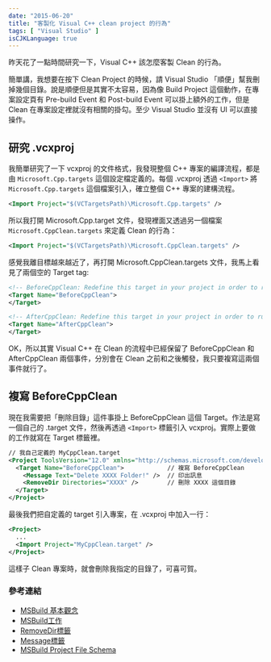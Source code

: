 ```yaml
---
date: "2015-06-20"
title: "客製化 Visual C++ clean project 的行為"
tags: [ "Visual Studio" ]
isCJKLanguage: true
---
```


昨天花了一點時間研究一下，Visual C++ 該怎麼客製 Clean 的行為。

簡單講，我想要在按下 Clean Project 的時候，請 Visual Studio 「順便」幫我刪掉幾個目錄。說是順便但是其實不太容易，因為像 Build Project 這個動作，在專案設定頁有 Pre-build Event 和 Post-build Event 可以掛上額外的工作，但是 Clean 在專案設定裡就沒有相關的掛勾。至少 Visual Studio 並沒有 UI 可以直接操作。

## 研究 .vcxproj

我簡單研究了一下 vcxproj 的文件格式，我發現整個 C++ 專案的編譯流程，都是由 `Microsoft.Cpp.targets` 這個設定檔定義的。每個 .vcxproj 透過 `<Import>` 將 `Microsoft.Cpp.targets` 這個檔案引入，確立整個 C++ 專案的建構流程。

```xml
<Import Project="$(VCTargetsPath)\Microsoft.Cpp.targets" />
```

所以我打開 Microsoft.Cpp.target 文件，發現裡面又透過另一個檔案 `Microsoft.CppClean.targets` 來定義 Clean 的行為：

```xml
<Import Project="$(VCTargetsPath)\Microsoft.CppClean.targets" />
```

感覺我離目標越來越近了，再打開 Microsoft.CppClean.targets 文件，我馬上看見了兩個空的 Target tag:

```xml
<!-- BeforeCppClean: Redefine this target in your project in order to run tasks just before Clean. -->
<Target Name="BeforeCppClean">
</Target>

<!-- AfterCppClean: Redefine this target in your project in order to run tasks just after Clean. -->
<Target Name="AfterCppClean">
</Target>
```

OK，所以其實 Visual C++ 在 Clean 的流程中已經保留了 BeforeCppClean 和 AfterCppClean 兩個事件，分別會在 Clean 之前和之後觸發，我只要複寫這兩個事件就行了。

## 複寫 BeforeCppClean

現在我需要把「刪除目錄」這件事掛上 BeforeCppClean 這個 Target。作法是寫一個自己的 .target 文件，然後再透過 `<Import>` 標籤引入 vcxproj。實際上要做的工作就寫在 Target 標籤裡。

```xml
// 我自己定義的 MyCppClean.target
<Project ToolsVersion="12.0" xmlns="http://schemas.microsoft.com/developer/msbuild/2003">
  <Target Name="BeforeCppClean">            // 複寫 BeforeCppClean
    <Message Text="Delete XXXX Folder!" />  // 印出訊息
    <RemoveDir Directories="XXXX" />        // 刪除 XXXX 這個目錄
  </Target>
</Project>
```

最後我們把自定義的 target 引入專案，在 .vcxproj 中加入一行：

```xml
<Project>
  ...
  <Import Project="MyCppClean.target" />
</Project>
```

這樣子 Clean 專案時，就會刪除我指定的目錄了，可喜可賀。

### 參考連結

- [MSBuild 基本觀念](https://msdn.microsoft.com/zh-tw/library/dd393574.aspx)
- [MSBuild工作](https://msdn.microsoft.com/zh-tw/library/ms171466.aspx)
- [RemoveDir標籤](https://msdn.microsoft.com/zh-tw/library/xyfz6ddb.aspx)
- [Message標籤](https://msdn.microsoft.com/en-us/library/6yy0yx8d.aspx)
- [MSBuild Project File Schema](https://msdn.microsoft.com/en-us/library/5dy88c2e.aspx)









